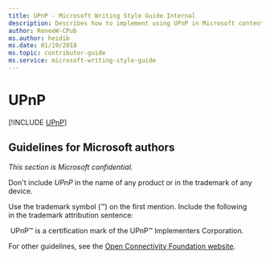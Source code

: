 ```yaml
---
title: UPnP - Microsoft Writing Style Guide Internal
description: Describes how to implement using UPnP in Microsoft content and provides examples of using UPnP in content.
author: ReneeW-CPub
ms.author: heidib
ms.date: 01/19/2018
ms.topic: contributor-guide
ms.service: microsoft-writing-style-guide
---
```


# UPnP

[!INCLUDE [UPnP](<~/../includes/upnp.md>)]

## Guidelines for Microsoft authors

*This section is Microsoft confidential.*

Don't include *UPnP* in the name of any product or in the trademark of any device.

Use the trademark symbol (™) on the first mention. Include the following in the trademark attribution sentence:

 UPnP™ is a certification mark of the UPnP™ Implementers Corporation.
 
For other guidelines, see the [Open Connectivity Foundation website](https://openconnectivity.org/). 